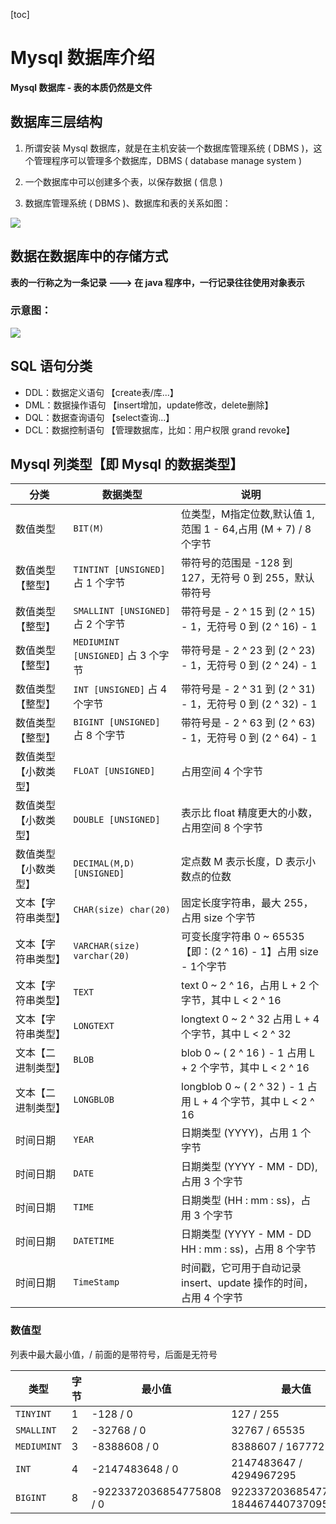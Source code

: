 [toc]

# Mysql 数据库介绍

**Mysql 数据库 - 表的本质仍然是文件**

## 数据库三层结构

1. 所谓安装 Mysql 数据库，就是在主机安装一个数据库管理系统 ( DBMS )，这个管理程序可以管理多个数据库，DBMS ( database manage system )

2. 一个数据库中可以创建多个表，以保存数据 ( 信息 )

3. 数据库管理系统 ( DBMS )、数据库和表的关系如图：

![](../images/数据库三层结构示意图.png)

## 数据在数据库中的存储方式

**表的一行称之为一条记录   --->   在 java 程序中，一行记录往往使用对象表示**

### 示意图：

![](../images/数据在数据库中存储方式示意图.png)

## SQL 语句分类

- DDL：数据定义语句 【create表/库...】
- DML：数据操作语句 【insert增加，update修改，delete删除】
- DQL：数据查询语句 【select查询...】
- DCL：数据控制语句 【管理数据库，比如：用户权限 grand revoke】

## Mysql 列类型【即 Mysql 的数据类型】

| 分类                 | 数据类型                           | 说明                                                         |
| -------------------- | ---------------------------------- | ------------------------------------------------------------ |
| 数值类型             | `BIT(M)`                           | 位类型，M指定位数,默认值 1,范围 1 - 64,占用 (M + 7) / 8 个字节 |
| 数值类型【整型】     | `TINTINT [UNSIGNED]` 占 1 个字节   | 带符号的范围是 -128 到 127，无符号 0 到 255，默认带符号      |
| 数值类型【整型】     | `SMALLINT [UNSIGNED]` 占 2 个字节  | 带符号是 - 2 ^ 15 到 (2 ^ 15) - 1，无符号 0 到 (2 ^ 16) - 1  |
| 数值类型【整型】     | `MEDIUMINT [UNSIGNED]` 占 3 个字节 | 带符号是 - 2 ^ 23 到 (2 ^ 23) - 1，无符号 0 到 (2 ^ 24) - 1  |
| 数值类型【整型】     | `INT [UNSIGNED]` 占 4 个字节       | 带符号是 - 2 ^ 31 到 (2 ^ 31) - 1，无符号 0 到 (2 ^ 32) - 1  |
| 数值类型【整型】     | `BIGINT [UNSIGNED]` 占 8 个字节    | 带符号是 - 2 ^ 63 到 (2 ^ 63) - 1，无符号 0 到 (2 ^ 64) - 1  |
| 数值类型【小数类型】 | `FLOAT [UNSIGNED]`                 | 占用空间 4 个字节                                            |
| 数值类型【小数类型】 | `DOUBLE [UNSIGNED]`                | 表示比 float 精度更大的小数，占用空间 8 个字节               |
| 数值类型【小数类型】 | `DECIMAL(M,D) [UNSIGNED]`          | 定点数 M 表示长度，D 表示小数点的位数                        |
| 文本【字符串类型】   | `CHAR(size) char(20)`              | 固定长度字符串，最大 255，占用 size 个字节                   |
| 文本【字符串类型】   | `VARCHAR(size) varchar(20)`        | 可变长度字符串 0 ~ 65535 【即：(2 ^ 16) - 1】占用 size - 1个字节 |
| 文本【字符串类型】   | `TEXT`                             | text 0 ~ 2 ^ 16，占用 L + 2 个字节，其中 L < 2 ^ 16          |
| 文本【字符串类型】   | `LONGTEXT`                         | longtext 0 ~ 2 ^ 32 占用 L + 4 个字节，其中 L < 2 ^ 32       |
| 文本【二进制类型】   | `BLOB`                             | blob 0 ~ ( 2 ^ 16 ) - 1  占用 L + 2 个字节，其中 L < 2 ^ 16  |
| 文本【二进制类型】   | `LONGBLOB`                         | longblob 0 ~ ( 2 ^ 32 ) - 1 占用 L + 4 个字节，其中 L < 2 ^ 16 |
| 时间日期             | `YEAR`                             | 日期类型 (YYYY)，占用 1 个字节                               |
| 时间日期             | `DATE`                             | 日期类型 (YYYY - MM - DD), 占用 3 个字节                     |
| 时间日期             | `TIME`                             | 日期类型 (HH : mm : ss)，占用 3 个字节                       |
| 时间日期             | `DATETIME`                         | 日期类型 (YYYY - MM - DD HH : mm : ss)，占用 8 个字节        |
| 时间日期             | `TimeStamp`                        | 时间戳，它可用于自动记录 insert、update 操作的时间，占用 4 个字节 |

### 数值型

列表中最大最小值，/ 前面的是带符号，后面是无符号

| 类型        | 字节 | 最小值                   | 最大值                                     |
| ----------- | ---- | ------------------------ | ------------------------------------------ |
| `TINYINT`   | 1    | -128 / 0                 | 127 / 255                                  |
| `SMALLINT`  | 2    | -32768 / 0               | 32767 / 65535                              |
| `MEDIUMINT` | 3    | -8388608 / 0             | 8388607 / 16777215                         |
| `INT`       | 4    | -2147483648 / 0          | 2147483647 / 4294967295                    |
| `BIGINT`    | 8    | -9223372036854775808 / 0 | 9223372036854775807 / 18446744073709551615 |

